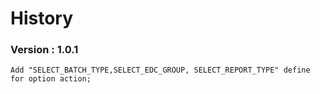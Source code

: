 # History
### Version :  1.0.1
    Add "SELECT_BATCH_TYPE,SELECT_EDC_GROUP, SELECT_REPORT_TYPE" define for option action;
